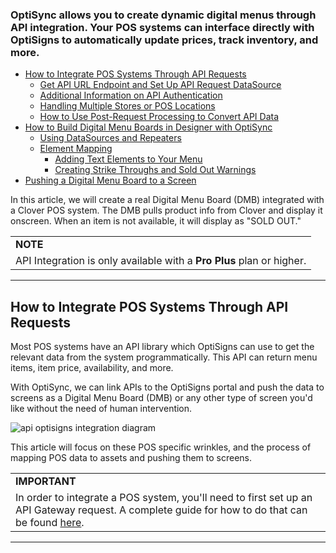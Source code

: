 ### OptiSync allows you to create dynamic digital menus through API integration. Your POS systems can interface directly with OptiSigns to automatically update prices, track inventory, and more.

* [How to Integrate POS Systems Through API Requests](#Section%201)  
  + [Get API URL Endpoint and Set Up API Request DataSource](#Section%202)
  + [Additional Information on API Authentication](#Section%203)
  + [Handling Multiple Stores or POS Locations](#Section%204)
  + [How to Use Post-Request Processing to Convert API Data](#Section%205)
* [How to Build Digital Menu Boards in Designer with OptiSync](#Section%206)  
  + [Using DataSources and Repeaters](#Section%207)
  + [Element Mapping](#Section%208)  
    - [Adding Text Elements to Your Menu](#Section%209)
    - [Creating Strike Throughs and Sold Out Warnings](#Section%2010)
* [Pushing a Digital Menu Board to a Screen](#Section11)

In this article, we will create a real Digital Menu Board (DMB) integrated with a Clover POS system. The DMB pulls product info from Clover and display it onscreen. When an item is not available, it will display as "SOLD OUT."

|  |
| --- |
| **NOTE** |
| API Integration is only available with a **Pro Plus** plan or higher. |

---

How to Integrate POS Systems Through API Requests
-------------------------------------------------

Most POS systems have an API library which OptiSigns can use to get the relevant data from the system programmatically. This API can return menu items, item price, availability, and more.

With OptiSync, we can link APIs to the OptiSigns portal and push the data to screens as a Digital Menu Board (DMB) or any other type of screen you'd like without the need of human intervention.

![api optisigns integration diagram](https://support.optisigns.com/hc/article_attachments/31860108901523)

This article will focus on these POS specific wrinkles, and the process of mapping POS data to assets and pushing them to screens.

|  |
| --- |
| **IMPORTANT** |
| In order to integrate a POS system, you'll need to first set up an API Gateway request. A complete guide for how to do that can be found [here](https://support.optisigns.com/hc/en-us/articles/22875592994195-How-to-Integrate-API-and-Publish-API-Data-via-OptiSync). |

---